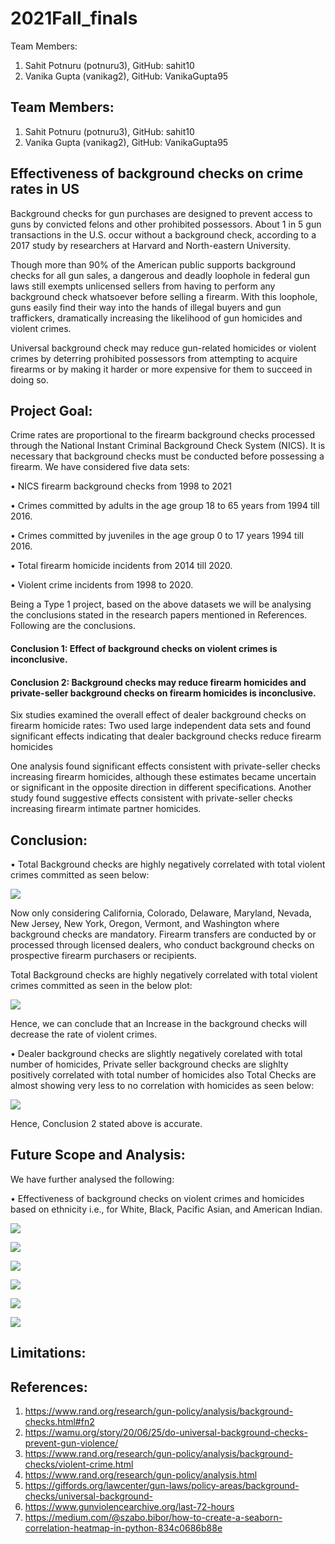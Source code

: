 # 2021Fall_finals

Team Members:

1. Sahit Potnuru (potnuru3), GitHub: sahit10
2. Vanika Gupta (vanikag2), GitHub: VanikaGupta95

## Team Members:
1.	Sahit Potnuru (potnuru3), GitHub: sahit10
2.	Vanika Gupta (vanikag2), GitHub: VanikaGupta95
## Effectiveness of background checks on crime rates in US
Background checks for gun purchases are designed to prevent access to guns by convicted felons and other prohibited possessors. About 1 in 5 gun transactions in the U.S. occur without a background check, according to a 2017 study by researchers at Harvard and North-eastern University.

Though more than 90% of the American public supports background checks for all gun sales, a dangerous and deadly loophole in federal gun laws still exempts unlicensed sellers from having to perform any background check whatsoever before selling a firearm. With this loophole, guns easily find their way into the hands of illegal buyers and gun traffickers, dramatically increasing the likelihood of gun homicides and violent crimes.

Universal background check may reduce gun-related homicides or violent crimes by deterring prohibited possessors from attempting to acquire firearms or by making it harder or more expensive for them to succeed in doing so.

## Project Goal:
Crime rates are proportional to the firearm background checks processed through the National Instant Criminal Background Check System (NICS). It is necessary that background checks must be conducted before possessing a firearm. We have considered five data sets:

•	NICS firearm background checks from 1998 to 2021

•	Crimes committed by adults in the age group 18 to 65 years from 1994 till 2016.

•	Crimes committed by juveniles in the age group 0 to 17 years 1994 till 2016.

•	Total firearm homicide incidents from 2014 till 2020.

•	Violent crime incidents from 1998 to 2020.

Being a Type 1 project, based on the above datasets we will be analysing the conclusions stated in the research papers mentioned in References. Following are the conclusions.

#### Conclusion 1: Effect of background checks on violent crimes is inconclusive. 

#### Conclusion 2: Background checks may reduce firearm homicides and private-seller background checks on firearm homicides is inconclusive.

Six studies examined the overall effect of dealer background checks on firearm homicide rates: Two used large independent data sets and found significant effects indicating that dealer background checks reduce firearm homicides

One analysis found significant effects consistent with private-seller checks increasing firearm homicides, although these estimates became uncertain or significant in the opposite direction in different specifications. Another study found suggestive effects consistent with private-seller checks increasing firearm intimate partner homicides.


## Conclusion:
•	Total Background checks are highly negatively correlated with total violent crimes committed as seen below:

![](Images/Violent_crimes_bchecks.png)

Now only considering California, Colorado, Delaware, Maryland, Nevada, New Jersey, New York, Oregon, Vermont, and Washington where background checks are mandatory. Firearm transfers are conducted by or processed through licensed dealers, who conduct background checks on prospective firearm purchasers or recipients.

Total Background checks are highly negatively correlated with total violent crimes committed as seen in the below plot:

![](Images/Bchecks_violent_Filtered_states_crimes.png)

Hence, we can conclude that an Increase in the background checks will decrease the rate of violent crimes.

•	Dealer background checks are slightly negatively corelated with total number of homicides, Private seller background checks are slighlty positively correlated with total number of homicides also Total Checks are almost showing very less to no correlation with homicides as seen below:

 ![](Images/Bchecks_Firearm_homicides.png)


Hence, Conclusion 2 stated above is accurate. 

## Future Scope and Analysis:

We have further analysed the following:

•	Effectiveness of background checks on violent crimes and homicides based on ethnicity i.e., for White, Black, Pacific Asian, and American Indian. 
  
 ![](Images/Adult_homicide.png)
 
 ![](Images/adult_violent_crime.png)
 
 ![](Images/Juvi_homicide.png)
 
 ![](Images/Juvi_violent_crimes.png)
 
 ![](Images/Adult_Juvi_Homicides.png)
 
 ![](Images/Adult_Juvi_Violent_Crime.png)
  


## Limitations:

## References:
1.	https://www.rand.org/research/gun-policy/analysis/background-checks.html#fn2
2.	https://wamu.org/story/20/06/25/do-universal-background-checks-prevent-gun-violence/
3.	https://www.rand.org/research/gun-policy/analysis/background-checks/violent-crime.html
4.	https://www.rand.org/research/gun-policy/analysis.html
5.	https://giffords.org/lawcenter/gun-laws/policy-areas/background-checks/universal-background-
6.	https://www.gunviolencearchive.org/last-72-hours
7.	https://medium.com/@szabo.bibor/how-to-create-a-seaborn-correlation-heatmap-in-python-834c0686b88e



